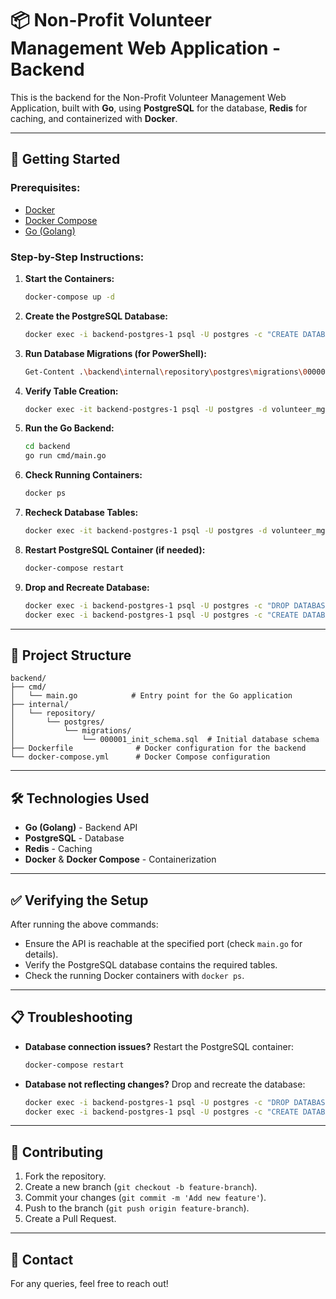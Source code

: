  # 📦 Non-Profit Volunteer Management Web Application - Backend

This is the backend for the Non-Profit Volunteer Management Web Application, built with **Go**, using **PostgreSQL** for the database, **Redis** for caching, and containerized with **Docker**.

---

## 🚀 Getting Started

### **Prerequisites:**
- [Docker](https://www.docker.com/)
- [Docker Compose](https://docs.docker.com/compose/)
- [Go (Golang)](https://golang.org/)

### **Step-by-Step Instructions:**

1. **Start the Containers:**
   ```bash
   docker-compose up -d
   ```

2. **Create the PostgreSQL Database:**
   ```bash
   docker exec -i backend-postgres-1 psql -U postgres -c "CREATE DATABASE volunteer_mgmt;"
   ```

3. **Run Database Migrations (for PowerShell):**
   ```bash
   Get-Content .\backend\internal\repository\postgres\migrations\000001_init_schema.sql | docker exec -i backend-postgres-1 psql -U postgres -d volunteer_mgmt
   ```

4. **Verify Table Creation:**
   ```bash
   docker exec -it backend-postgres-1 psql -U postgres -d volunteer_mgmt -c "\dt"
   ```

5. **Run the Go Backend:**
   ```bash
   cd backend
   go run cmd/main.go
   ```

6. **Check Running Containers:**
   ```bash
   docker ps
   ```

7. **Recheck Database Tables:**
   ```bash
   docker exec -it backend-postgres-1 psql -U postgres -d volunteer_mgmt -c "\dt"
   ```

8. **Restart PostgreSQL Container (if needed):**
   ```bash
   docker-compose restart
   ```

9. **Drop and Recreate Database:**
   ```bash
   docker exec -i backend-postgres-1 psql -U postgres -c "DROP DATABASE volunteer_mgmt;"
   docker exec -i backend-postgres-1 psql -U postgres -c "CREATE DATABASE volunteer_mgmt;"
   ```

---

## 📂 Project Structure
```
backend/
├── cmd/
│   └── main.go            # Entry point for the Go application
├── internal/
│   └── repository/
│       └── postgres/
│           └── migrations/
│               └── 000001_init_schema.sql  # Initial database schema
├── Dockerfile              # Docker configuration for the backend
└── docker-compose.yml      # Docker Compose configuration
```

---

## 🛠️ Technologies Used
- **Go (Golang)** - Backend API
- **PostgreSQL** - Database
- **Redis** - Caching
- **Docker** & **Docker Compose** - Containerization

---

## ✅ Verifying the Setup
After running the above commands:
- Ensure the API is reachable at the specified port (check `main.go` for details).
- Verify the PostgreSQL database contains the required tables.
- Check the running Docker containers with `docker ps`.

---

## 📋 Troubleshooting
- **Database connection issues?** Restart the PostgreSQL container:
  ```bash
  docker-compose restart
  ```
- **Database not reflecting changes?** Drop and recreate the database:
  ```bash
  docker exec -i backend-postgres-1 psql -U postgres -c "DROP DATABASE volunteer_mgmt;"
  docker exec -i backend-postgres-1 psql -U postgres -c "CREATE DATABASE volunteer_mgmt;"
  ```

---

## 🤝 Contributing
1. Fork the repository.
2. Create a new branch (`git checkout -b feature-branch`).
3. Commit your changes (`git commit -m 'Add new feature'`).
4. Push to the branch (`git push origin feature-branch`).
5. Create a Pull Request.

---

## 📧 Contact
For any queries, feel free to reach out!
